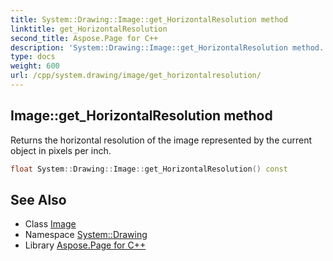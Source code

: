 ```yaml
---
title: System::Drawing::Image::get_HorizontalResolution method
linktitle: get_HorizontalResolution
second_title: Aspose.Page for C++
description: 'System::Drawing::Image::get_HorizontalResolution method. Returns the horizontal resolution of the image represented by the current object in pixels per inch in C++.'
type: docs
weight: 600
url: /cpp/system.drawing/image/get_horizontalresolution/
---
```

## Image::get_HorizontalResolution method


Returns the horizontal resolution of the image represented by the current object in pixels per inch.

```cpp
float System::Drawing::Image::get_HorizontalResolution() const
```

## See Also

* Class [Image](../)
* Namespace [System::Drawing](../../)
* Library [Aspose.Page for C++](../../../)
